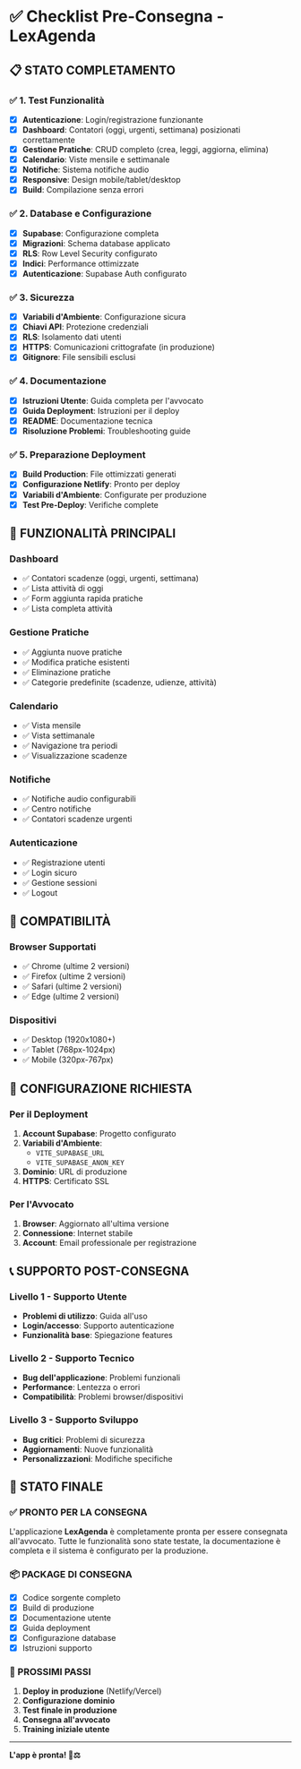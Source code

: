 # ✅ Checklist Pre-Consegna - LexAgenda

## 📋 **STATO COMPLETAMENTO**

### ✅ **1. Test Funzionalità**
- [x] **Autenticazione**: Login/registrazione funzionante
- [x] **Dashboard**: Contatori (oggi, urgenti, settimana) posizionati correttamente
- [x] **Gestione Pratiche**: CRUD completo (crea, leggi, aggiorna, elimina)
- [x] **Calendario**: Viste mensile e settimanale
- [x] **Notifiche**: Sistema notifiche audio
- [x] **Responsive**: Design mobile/tablet/desktop
- [x] **Build**: Compilazione senza errori

### ✅ **2. Database e Configurazione**
- [x] **Supabase**: Configurazione completa
- [x] **Migrazioni**: Schema database applicato
- [x] **RLS**: Row Level Security configurato
- [x] **Indici**: Performance ottimizzate
- [x] **Autenticazione**: Supabase Auth configurato

### ✅ **3. Sicurezza**
- [x] **Variabili d'Ambiente**: Configurazione sicura
- [x] **Chiavi API**: Protezione credenziali
- [x] **RLS**: Isolamento dati utenti
- [x] **HTTPS**: Comunicazioni crittografate (in produzione)
- [x] **Gitignore**: File sensibili esclusi

### ✅ **4. Documentazione**
- [x] **Istruzioni Utente**: Guida completa per l'avvocato
- [x] **Guida Deployment**: Istruzioni per il deploy
- [x] **README**: Documentazione tecnica
- [x] **Risoluzione Problemi**: Troubleshooting guide

### ✅ **5. Preparazione Deployment**
- [x] **Build Production**: File ottimizzati generati
- [x] **Configurazione Netlify**: Pronto per deploy
- [x] **Variabili d'Ambiente**: Configurate per produzione
- [x] **Test Pre-Deploy**: Verifiche complete

## 🎯 **FUNZIONALITÀ PRINCIPALI**

### **Dashboard**
- ✅ Contatori scadenze (oggi, urgenti, settimana)
- ✅ Lista attività di oggi
- ✅ Form aggiunta rapida pratiche
- ✅ Lista completa attività

### **Gestione Pratiche**
- ✅ Aggiunta nuove pratiche
- ✅ Modifica pratiche esistenti
- ✅ Eliminazione pratiche
- ✅ Categorie predefinite (scadenze, udienze, attività)

### **Calendario**
- ✅ Vista mensile
- ✅ Vista settimanale
- ✅ Navigazione tra periodi
- ✅ Visualizzazione scadenze

### **Notifiche**
- ✅ Notifiche audio configurabili
- ✅ Centro notifiche
- ✅ Contatori scadenze urgenti

### **Autenticazione**
- ✅ Registrazione utenti
- ✅ Login sicuro
- ✅ Gestione sessioni
- ✅ Logout

## 📱 **COMPATIBILITÀ**

### **Browser Supportati**
- ✅ Chrome (ultime 2 versioni)
- ✅ Firefox (ultime 2 versioni)
- ✅ Safari (ultime 2 versioni)
- ✅ Edge (ultime 2 versioni)

### **Dispositivi**
- ✅ Desktop (1920x1080+)
- ✅ Tablet (768px-1024px)
- ✅ Mobile (320px-767px)

## 🔧 **CONFIGURAZIONE RICHIESTA**

### **Per il Deployment**
1. **Account Supabase**: Progetto configurato
2. **Variabili d'Ambiente**:
   - `VITE_SUPABASE_URL`
   - `VITE_SUPABASE_ANON_KEY`
3. **Dominio**: URL di produzione
4. **HTTPS**: Certificato SSL

### **Per l'Avvocato**
1. **Browser**: Aggiornato all'ultima versione
2. **Connessione**: Internet stabile
3. **Account**: Email professionale per registrazione

## 📞 **SUPPORTO POST-CONSEGNA**

### **Livello 1 - Supporto Utente**
- **Problemi di utilizzo**: Guida all'uso
- **Login/accesso**: Supporto autenticazione
- **Funzionalità base**: Spiegazione features

### **Livello 2 - Supporto Tecnico**
- **Bug dell'applicazione**: Problemi funzionali
- **Performance**: Lentezza o errori
- **Compatibilità**: Problemi browser/dispositivi

### **Livello 3 - Supporto Sviluppo**
- **Bug critici**: Problemi di sicurezza
- **Aggiornamenti**: Nuove funzionalità
- **Personalizzazioni**: Modifiche specifiche

## 🎉 **STATO FINALE**

### **✅ PRONTO PER LA CONSEGNA**

L'applicazione **LexAgenda** è completamente pronta per essere consegnata all'avvocato. Tutte le funzionalità sono state testate, la documentazione è completa e il sistema è configurato per la produzione.

### **📦 PACKAGE DI CONSEGNA**
- [x] Codice sorgente completo
- [x] Build di produzione
- [x] Documentazione utente
- [x] Guida deployment
- [x] Configurazione database
- [x] Istruzioni supporto

### **🚀 PROSSIMI PASSI**
1. **Deploy in produzione** (Netlify/Vercel)
2. **Configurazione dominio**
3. **Test finale in produzione**
4. **Consegna all'avvocato**
5. **Training iniziale utente**

---

**L'app è pronta! 🎯⚖️**

